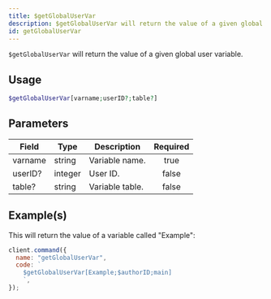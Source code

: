```yaml
---
title: $getGlobalUserVar
description: $getGlobalUserVar will return the value of a given global user variable.
id: getGlobalUserVar
---
```


`$getGlobalUserVar` will return the value of a given global user variable.

## Usage

```php
$getGlobalUserVar[varname;userID?;table?]
```

## Parameters

| Field   | Type    | Description     | Required |
| ------- | ------- | --------------- | :------: |
| varname | string  | Variable name.  |   true   |
| userID? | integer | User ID.        |  false   |
| table?  | string  | Variable table. |  false   |

## Example(s)

This will return the value of a variable called "Example":

```javascript
client.command({
  name: "getGlobalUserVar",
  code: `
    $getGlobalUserVar[Example;$authorID;main]
    `,
});
```
